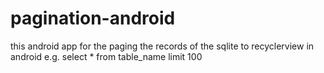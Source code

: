# pagination-android
this android app for the paging the records of the sqlite to recyclerview in android e.g. select * from table_name limit 100

